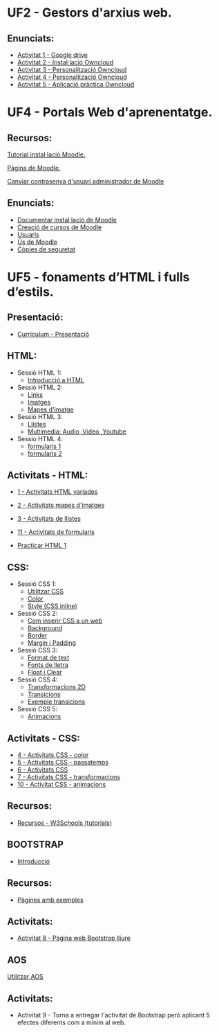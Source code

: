 # UF2 - Gestors d'arxius web.

## Enunciats:

- [Activitat 1 - Google drive](Activitat1.md)
- [Activitat 2 - Instal·lació Owncloud](Activitat2.md)
- [Activitat 3 - Personalització Owncloud](Activitat3.md)
- [Activitat 4 - Personalització Owncloud](Activitat4.md)
- [Activitat 5 - Aplicació pràctica Owncloud](Activitat5.md)

# UF4 - Portals Web d'aprenentatge.

## Recursos:

[Tutorial instal·lació Moodle.](https://dungeonofbits.com/instalar-y-configurar-moodle-en-linux-parte-1.html)

[Pàgina de Moodle.](https://moodle.org)

[Canviar contrasenya d'usuari administrador de Moodle](canviContrasenyaMoodle.md)

## Enunciats:

- [Documentar instal·lació de Moodle](moodle1.md)
- [Creació de cursos de Moodle](moodle2.md)
- [Usuaris](usuaris.md)
- [Ús de Moodle](moodle.md)
- [Còpies de seguretat](moodle3.md)

# UF5 - fonaments d’HTML i fulls d’estils.

## Presentació:

- [Curriculum - Presentació](uf5.md)

## HTML:

- Sessió HTML 1:
  - [Introducció a HTML](introuf5.md)
- Sessió HTML 2:
  - [Links](links.md)
  - [Imatges](imatges.md)
  - [Mapes d'imatge](mapa.md)
- Sessió HTML 3:
  - [Llistes](llistes.md)
  - [Multimedia: Audio, Video, Youtube](multimedia.md)
- Sessio HTML 4:
  - [formularis 1](formularis1.md)
  - [formularis 2](formularis1.md)

## Activitats - HTML:

- [1 - Activitats HTML variades](activitats1.md)
- [2 - Activitats mapes d'imatges](activitatsMapesImatges.md)
- [3 - Activitats de llistes](activitats2.md)
- [11 - Activitats de formularis](activitatsFormularis.md)

- [Practicar HTML 1](practicar1.md)

## CSS:

- Sessió CSS 1:
  - [Utilitzar CSS](css1.md)
  - [Color](color.md)
  - [Style (CSS inline)](style.md)
- Sessió CSS 2:
  - [Com inserir CSS a un web](comInsertarCSS.md)
  - [Background](backgroundCSS.md)
  - [Border](borderCSS.md)
  - [Margin i Padding](marginPaddingCSS.md)
- Sessió CSS 3:
  - [Format de text](formatText.md)
  - [Fonts de lletra](fonts.md)
  - [Float i Clear](floatClear.md)
- Sessió CSS 4:
  - [Transformacions 2D](https://www.w3schools.com/css/css3_2dtransforms.asp)
  - [Transicions](https://www.w3schools.com/css/css3_transitions.asp)
  - [Exemple transicions](transicio.md)
- Sessió CSS 5:
  - [Animacions](animacions.md)

## Activitats - CSS:

- [4 - Activitats CSS - color](activitatsCSS1.md)
- [5 - Activitats CSS - passatemps](activitatsCSS2.md)
- [6 - Activitats CSS](activitatsCSS3.md)
- [7 - Activitats CSS - transformacions](activitatsCSS4.md)
- [10 - Activitat CSS - animacions](ActivitatAnimacions.md)

## Recursos:

- [Recursos - W3Schools (tutorials)](https://www.w3schools.com/)

## BOOTSTRAP

- [Introducció](bootstrap1.md)

## Recursos:

- [Pàgines amb exemples](bootstrap2.md)

## Activitats:

- [Activitat 8 - Pàgina web Bootstrap lliure](https://github.com/XaSaFa/MP08/blob/main/exerciciBootstrap1.md)

## AOS

[Utilitzar AOS](aos.md)

## Activitats:

- Activitat 9 - Torna a entregar l'activitat de Bootstrap però aplicant 5 efectes diferents com a mínim al web.
